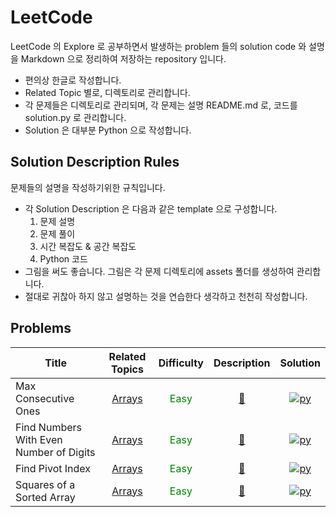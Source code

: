 <!--

Related Topics marks:
Arrays: [Arrays](./arrays/)

Difficulty marks:
Easy: <span style="color:green"> Easy </span>
Medium: <span style="color:orange"> Medium </span>
Hard: <span style="color:red"> Hard </span>

Description marks:
[📄]({question_path})

Solution marks:
python: [<img alt="py" src="https://img.shields.io/badge/Python-3776AB.svg?&style=for-the-badge&logo=Python&logoColor=white"/>]({solution.py_path}})


-->

LeetCode
========

LeetCode 의 Explore 로 공부하면서 발생하는 problem 들의 solution code 와 설명을 Markdown 으로 정리하여 저장하는 repository 입니다.

- 편의상 한글로 작성합니다.
- Related Topic 별로, 디렉토리로 관리합니다.
- 각 문제들은 디렉토리로 관리되며, 각 문제는 설명 README.md 로, 코드를 solution.py 로 관리합니다.
- Solution 은 대부분 Python 으로 작성합니다.

## Solution Description Rules

문제들의 설명을 작성하기위한 규칙입니다.

- 각 Solution Description 은 다음과 같은 template 으로 구성합니다.
    1. 문제 설명
    2. 문제 풀이
    3. 시간 복잡도 & 공간 복잡도
    4. Python 코드
- 그림을 써도 좋습니다. 그림은 각 문제 디렉토리에 assets 폴더를 생성하여 관리합니다.
- 절대로 귀찮아 하지 않고 설명하는 것을 연습한다 생각하고 천천히 작성합니다.

## Problems

| Title | Related Topics | Difficulty | Description | Solution |
| --- | :---: | :---: | :---: | :---: |
| Max Consecutive Ones | [Arrays](./arrays/) | <span style="color:green"> Easy </span> | [📝](./arrays/find_numbers_with_even_number_of_digits/) | [<img alt="py" src="https://img.shields.io/badge/Python-3776AB.svg?&style=for-the-badge&logo=Python&logoColor=white"/>](./arrays/max_consecutive_ones/solution.py)|
| Find Numbers With Even Number of Digits | [Arrays](./arrays/) | <span style="color:green"> Easy </span> | [📝](./arrays/max_consecutive_ones/) | [<img alt="py" src="https://img.shields.io/badge/Python-3776AB.svg?&style=for-the-badge&logo=Python&logoColor=white"/>](./arrays/find_numbers_with_even_number_of_digits/solution.py)|
| Find Pivot Index | [Arrays](./arrays/) | <span style="color:green"> Easy </span> | [📝](./arrays/find_pivot_index/) | [<img alt="py" src="https://img.shields.io/badge/Python-3776AB.svg?&style=for-the-badge&logo=Python&logoColor=white"/>](./arrays/find_pivot_index/solution.py)|
| Squares of a Sorted Array | [Arrays](./arrays/) | <span style="color:green"> Easy </span> | [📝](./arrays/squares_of_a_sorted_array/) | [<img alt="py" src="https://img.shields.io/badge/Python-3776AB.svg?&style=for-the-badge&logo=Python&logoColor=white"/>](./arrays/squares_of_a_sorted_array/solution.py)|
